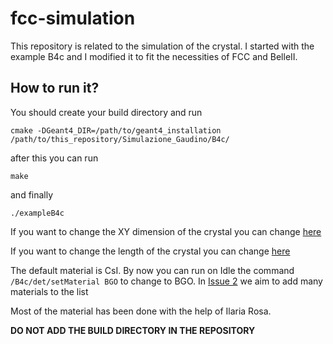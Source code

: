# fcc-simulation

This repository is related to the simulation of the crystal. I started with the example B4c and I modified it to fit the necessities of FCC and BelleII.

## How to run it?

You should create your build directory and run 

```cmake -DGeant4_DIR=/path/to/geant4_installation /path/to/this_repository/Simulazione_Gaudino/B4c/```

after this you can run 

```make```

and finally 

```./exampleB4c```

If you want to change the XY dimension of the crystal you can change [here](https://github.com/FCCNA/fcc-simulation/blob/f7ff68a73854078eeef8a6a15fc049f2abc22fd8/crystal_simulation/B4c/src/DetectorConstruction.cc#L131)

If you want to change the length of the crystal you can change [here](https://github.com/FCCNA/fcc-simulation/blob/f7ff68a73854078eeef8a6a15fc049f2abc22fd8/crystal_simulation/B4c/src/DetectorConstruction.cc#L134)

The default material is CsI. By now you can run on Idle the command `/B4c/det/setMaterial BGO` to change to BGO. In [Issue 2](https://github.com/FCCNA/fcc-simulation/issues/2) we aim to add many materials to the list

Most of the material has been done with the help of Ilaria Rosa.

**DO NOT ADD THE BUILD DIRECTORY IN THE REPOSITORY**
